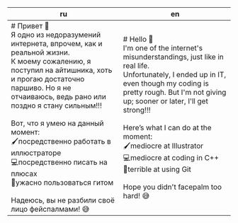 | ru                                                                                                                                              | en                                                                                                     |
|-------------------------------------------------------------------------------------------------------------------------------------------------------------|--------------------------------------------------------------------------------------------------------------|
| # Привет 👋 <br> Я одно из недоразумений интернета, впрочем, как и реальной жизни. <br> К моему сожалению, я поступил на айтишника, хоть и прогаю достаточно паршиво. Но я не отчаиваюсь, ведь рано или поздно я стану сильным!!! <br><br> Вот, что я умею на данный момент: <br> 🖌️посредственно работать в иллюстраторе <br> 💻посредственно писать на плюсах <br> 📂ужасно пользоваться гитом <br><br> Надеюсь, вы не разбили своё лицо фейспалмами! 😅 | # Hello 👋 <br> I'm one of the internet's misunderstandings, just like in real life. <br> Unfortunately, I ended up in IT, even though my coding is pretty rough. But I'm not giving up; sooner or later, I'll get strong!!! <br><br> Here’s what I can do at the moment: <br> 🖌️mediocre at Illustrator <br> 💻mediocre at coding in C++ <br> 📂terrible at using Git <br><br> Hope you didn't facepalm too hard! 😅 |
